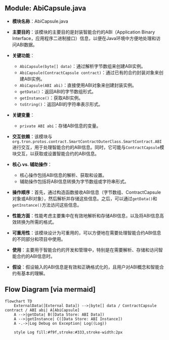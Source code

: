 ## Module: AbiCapsule.java
- **模块名称**：AbiCapsule.java

- **主要目的**：该模块的主要目的是封装智能合约的ABI（Application Binary Interface，应用程序二进制接口）信息，以便在Java环境中方便地处理和访问ABI数据。

- **关键功能**：
  - `AbiCapsule(byte[] data)`：通过解析字节数组来创建ABI实例。
  - `AbiCapsule(ContractCapsule contract)`：通过已有的合约封装对象来创建ABI实例。
  - `AbiCapsule(ABI abi)`：直接使用ABI对象来创建封装实例。
  - `getData()`：返回ABI的字节数组形式。
  - `getInstance()`：获取ABI实例。
  - `toString()`：返回ABI的字符串表示形式。

- **关键变量**：
  - `private ABI abi`：存储ABI信息的变量。

- **交互依赖**：该模块与`org.tron.protos.contract.SmartContractOuterClass.SmartContract.ABI`进行交互，用于处理智能合约的ABI信息。同时，它可能与`ContractCapsule`模块交互，以获取或设置智能合约的ABI信息。

- **核心 vs. 辅助操作**：
  - 核心操作包括ABI信息的解析、获取和设置。
  - 辅助操作包括将ABI信息转换为字节数组或字符串形式。

- **操作顺序**：首先，通过构造函数接收ABI信息（字节数组、ContractCapsule对象或ABI对象），然后解析并存储这些信息。之后，可以通过`getData()`和`getInstance()`方法访问这些信息。

- **性能方面**：性能考虑主要集中在有效地解析和存储ABI信息，以及将ABI信息高效转换为所需的格式。

- **可重用性**：该模块设计为可重用的，可以方便地在需要处理智能合约ABI信息的不同部分和项目中使用。

- **使用**：主要用于智能合约的开发和管理中，特别是在需要解析、存储和访问智能合约的ABI信息时。

- **假设**：假设输入的ABI信息是有效和正确格式化的，且用户对ABI概念和智能合约有基本的理解。
## Flow Diagram [via mermaid]
```mermaid
flowchart TD
    ExternalData([External Data]) -->|byte[] data / ContractCapsule contract / ABI abi| A[AbiCapsule]
    A -->|getData| B([Data Store: ABI Data])
    A -->|getInstance| C([Data Store: ABI Instance])
    A -.->|Log Debug on Exception| Log((Log))

    style Log fill:#f9f,stroke:#333,stroke-width:2px
```
